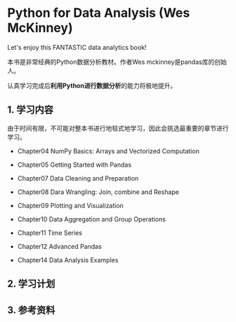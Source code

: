 # Python for Data Analysis (Wes McKinney)

Let's enjoy this FANTASTIC data analytics book! 

本书是非常经典的Python数据分析教材。作者Wes mckinney是pandas库的创始人。

认真学习完成后**利用Python进行数据分析**的能力将极地提升。

## 1. 学习内容

由于时间有限，不可能对整本书进行地毯式地学习，因此会挑选最重要的章节进行学习。

- Chapter04 NumPy Basics: Arrays and Vectorized Computation

- Chapter05 Getting Started with Pandas

- Chapter07 Data Cleaning and Preparation

- Chapter08 Dara Wrangling: Join, combine and Reshape

- Chapter09 Plotting and Visualization

- Chapter10 Data Aggregation and Group Operations

- Chapter11 Time Series

- Chapter12 Advanced Pandas

- Chapter14 Data Analysis Examples

## 2. 学习计划


## 3. 参考资料
